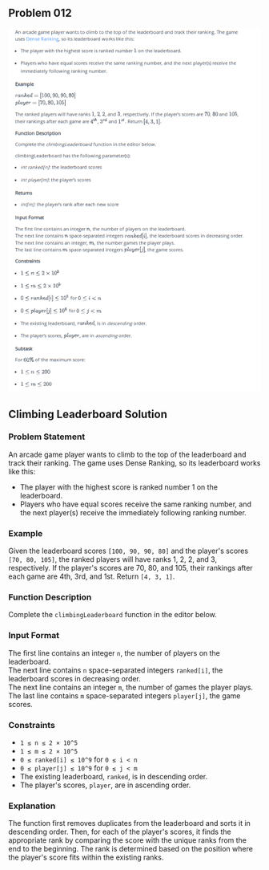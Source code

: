 ## Problem 012

![problem](../assets/c012.png)

## Climbing Leaderboard Solution

### Problem Statement
An arcade game player wants to climb to the top of the leaderboard and track their ranking. The game uses Dense Ranking, so its leaderboard works like this:
- The player with the highest score is ranked number 1 on the leaderboard.
- Players who have equal scores receive the same ranking number, and the next player(s) receive the immediately following ranking number.

### Example
Given the leaderboard scores `[100, 90, 90, 80]` and the player's scores `[70, 80, 105]`, the ranked players will have ranks 1, 2, 2, and 3, respectively. If the player's scores are 70, 80, and 105, their rankings after each game are 4th, 3rd, and 1st. Return `[4, 3, 1]`.

### Function Description
Complete the `climbingLeaderboard` function in the editor below.


### Input Format
The first line contains an integer `n`, the number of players on the leaderboard.  
The next line contains `n` space-separated integers `ranked[i]`, the leaderboard scores in decreasing order.  
The next line contains an integer `m`, the number of games the player plays.  
The last line contains `m` space-separated integers `player[j]`, the game scores.

### Constraints
- `1 ≤ n ≤ 2 × 10^5`
- `1 ≤ m ≤ 2 × 10^5`
- `0 ≤ ranked[i] ≤ 10^9` for `0 ≤ i < n`
- `0 ≤ player[j] ≤ 10^9` for `0 ≤ j < m`
- The existing leaderboard, `ranked`, is in descending order.
- The player's scores, `player`, are in ascending order.

### Explanation
The function first removes duplicates from the leaderboard and sorts it in descending order. Then, for each of the player's scores, it finds the appropriate rank by comparing the score with the unique ranks from the end to the beginning. The rank is determined based on the position where the player's score fits within the existing ranks.

